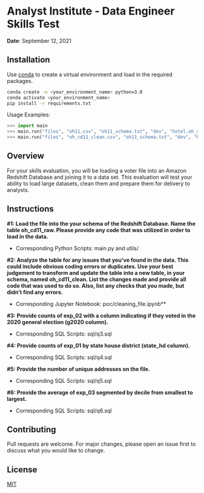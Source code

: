 
# Analyst Institute - Data Engineer Skills Test

**Date**: September 12, 2021

## Installation

Use [conda](https://www.anaconda.com/products/individual) to create a virtual environment and load in the required packages.

```bash
conda create -n <your_environment_name> python=3.8
conda activate <your_environment_name>
pip install -r requirements.txt
```

Usage Examples:

```python
>>> import main
>>> main.run("files", "oh11.csv", "oh11_schema.txt", "dev", "hotel.oh_cd11_raw")
>>> main.run("files", "oh_cd11_clean.csv", "oh11_schema.txt", "dev", "hotel.oh_cd11_clean")
```

## Overview

For your skills evaluation, you will be loading a voter file into an Amazon Redshift Database and joining it
to a data set. This evaluation will test your ability to load large datasets, clean them and prepare them
for delivery to analysts.

## Instructions

**#1: Load the file into the your schema of the Redshift Database. Name the table oh_cd11_raw. Please provide any code that was utilized in order to load in the data.**

* Corresponding Python Scripts: main.py and utils/


**#2: Analyze the table for any issues that you’ve found in the data. This could include obvious coding errors or duplicates. Use your best judgement to transform and update the table into a new table, in your schema, named oh_cd11_clean. List the changes made and provide all code that was used to do so. Also, list any checks that you made, but didn’t find any errors.**

* Corresponding Jupyter Notebook: poc/cleaning_file.ipynb**


**#3: Provide counts of exp_02 with a column indicating if they voted in the 2020 general election (g2020 column).**

* Corresponding SQL Scripts: sql/q3.sql


**#4: Provide counts of exp_01 by state house district (state_hd column).**

* Corresponding SQL Scripts: sql/q4.sql


**#5: Provide the number of unique addresses on the file.**

* Corresponding SQL Scripts: sql/q5.sql


**#6: Provide the average of exp_03 segmented by decile from smallest to largest.**

* Corresponding SQL Scripts: sql/q6.sql



## Contributing
Pull requests are welcome. For major changes, please open an issue first to discuss what you would like to change.

## License
[MIT](https://github.com/UC-Berkeley-I-School/Project2_Bi_McCleary_Iwamizu/LICENSE)
